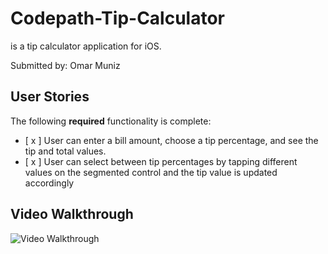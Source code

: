 # Codepath-Tip-Calculator
is a tip calculator application for iOS.

Submitted by: Omar Muniz


## User Stories

The following **required** functionality is complete:
* [ x ] User can enter a bill amount, choose a tip percentage, and see the tip and total values.
* [ x ] User can select between tip percentages by tapping different values on the segmented control and the tip value is updated accordingly

## Video Walkthrough
<img src='https://media.giphy.com/media/2fRCMjy3Dxy1e7Aicd/giphy.gif' title = 'Video Walkthrough' width='' alt='Video Walkthrough' />

